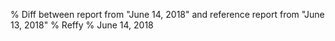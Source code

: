 % Diff between report from "June 14, 2018" and reference report from "June 13, 2018"
% Reffy
% June 14, 2018

